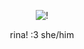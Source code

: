 <p align="center"

![!](https://i.postimg.cc/R0njFpzV/image-removebg-preview-29.png)

<p align="center"

rina! :3 she/him

